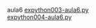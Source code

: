 aula6 
<a href='https://gabrielryanft.github.io/learning/cursoemvideo/python/exerciciospython/aula6/expython003-aula6.py/' target='_blank' rel='next'>expython003-aula6.py</a><br/>
<a href='https://gabrielryanft.github.io/learning/cursoemvideo/python/exerciciospython/aula6/expython004-aula6.py/' target='_blank' rel='next'>expython004-aula6.py</a><br/>
